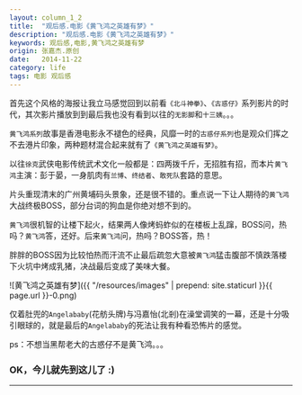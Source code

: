 ```yaml
---
layout: column_1_2
title:  "观后感.电影《黄飞鸿之英雄有梦》"
description: "观后感.电影《黄飞鸿之英雄有梦》"
keywords: 观后感,电影,黄飞鸿之英雄有梦
origin: 张嘉杰.原创
date:   2014-11-22
category: life
tags: 电影 观后感
---
```

首先这个风格的海报让我立马感觉回到以前看`《北斗神拳》`、`《古惑仔》`系列影片的时代，其次影片播放到到最后我也没有看到以往的`无影脚`和`十三姨`。。。
<!--more-->

`黄飞鸿系列`故事是香港电影永不褪色的经典，风靡一时的`古惑仔系列`也是观众们挥之不去港片印象，两种题材混合起来就有了`《黄飞鸿之英雄有梦》`。

以往`徐克`武侠电影传统武术文化一般都是：四两拨千斤，无招胜有招，而本片`黄飞鸿`主演：彭于晏，一身肌肉有`兰博`、`终结者`、`敢死队`套路的意思。

片头重现清末的广州黄埔码头景象，还是很不错的。重点说一下让人期待的`黄飞鸿`大战终极BOSS，部分台词的狗血是你绝对想不到的。

`黄飞鸿`很机智的让楼下起火，结果两人像烤蚂蚱似的在楼板上乱蹿，BOSS问，热吗？`黄飞鸿`答，还好。后来`黄飞鸿`问，热吗？BOSS答，热！

胖胖的BOSS因为比较怕热而汗流不止最后疏忽大意被`黄飞鸿`猛击腹部不慎跌落楼下火坑中烤成乳猪，决战最后变成了美味大餐。

![黄飞鸿之英雄有梦]({{ "/resources/images" | prepend: site.staticurl }}{{ page.url }}-0.png)

仅着肚兜的`Angelababy`(花舫头牌)与冯嘉怡(北剎)在澡堂调笑的一幕，还是十分吸引眼球的，就是最后的`Angelababy`的死法让我有种看恐怖片的感觉。

ps：不想当黑帮老大的古惑仔不是黄飞鸿。。。

### OK，今儿就先到这儿了 :)

---------------------------------------